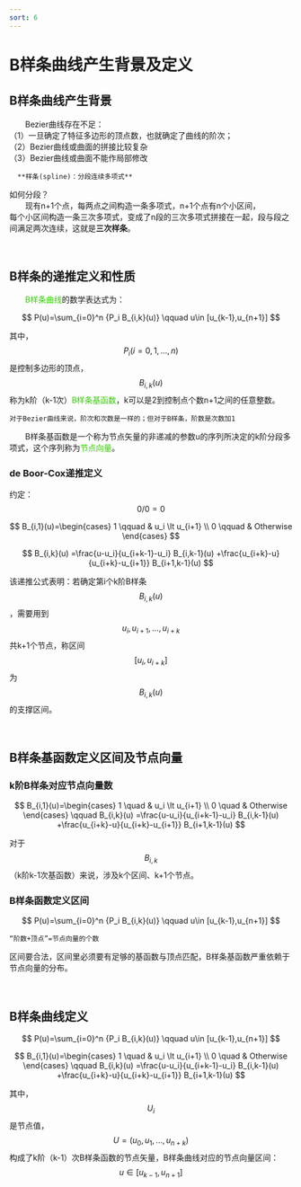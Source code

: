 ```yaml
---
sort: 6
---
```


# B样条曲线产生背景及定义

## B样条曲线产生背景

&emsp;&emsp;Bezier曲线存在不足：  
（1）一旦确定了特征多边形的顶点数，也就确定了曲线的阶次；  
（2）Bezier曲线或曲面的拼接比较复杂  
（3）Bezier曲线或曲面不能作局部修改

```note
  **样条(spline)：分段连续多项式**
```

如何分段？  
&emsp;&emsp;现有n+1个点，每两点之间构造一条多项式，n+1个点有n个小区间，  
每个小区间构造一条三次多项式，变成了n段的三次多项式拼接在一起，段与段之间满足两次连续，这就是**三次样条**。


<br /> 

## B样条的递推定义和性质

&emsp;&emsp;<font color="#33cc00">B样条曲线</font>的数学表达式为：

$$ P(u)=\sum_{i=0}^n {P_i B_{i,k}(u)}
\qquad u\in [u_{k-1},u_{n+1}]
$$

其中，$$ P_i(i=0,1,\ldots,n) $$是控制多边形的顶点，$$ B_{i,k}(u) $$称为k阶（k-1次）<font color="#33cc00">B样条基函数</font>，k可以是2到控制点个数n+1之间的任意整数。

```note
对于Bezier曲线来说，阶次和次数是一样的；但对于B样条，阶数是次数加1
```

&emsp;&emsp;B样条基函数是一个称为节点矢量的非递减的参数u的序列所决定的k阶分段多项式，这个序列称为<font color="#33cc00">节点向量</font>。

### de Boor-Cox递推定义

约定：$$ 0/0=0 $$

$$ B_{i,1}(u)=\begin{cases}
1 \qquad & u_i \lt u_{i+1}    \\
0 \qquad & Otherwise
\end{cases} $$

$$ B_{i,k}(u)
=\frac{u-u_i}{u_{i+k-1}-u_i} B_{i,k-1}(u)
+\frac{u_{i+k}-u}{u_{i+k}-u_{i+1}} B_{i+1,k-1}(u)
$$

该递推公式表明：若确定第i个k阶B样条$$ B_{i,k}(u) $$，需要用到$$ u_i,u_{i+1},\ldots,u_{i+k} $$共k+1个节点，称区间$$ [u_i,u_{i+k}] $$为$$ B_{i,k}(u) $$的支撑区间。

<br /> 

## B样条基函数定义区间及节点向量

### k阶B样条对应节点向量数

$$ B_{i,1}(u)=\begin{cases}
1 \quad & u_i \lt u_{i+1}    \\
0 \quad & Otherwise
\end{cases} 
\qquad
 B_{i,k}(u)
=\frac{u-u_i}{u_{i+k-1}-u_i} B_{i,k-1}(u)
+\frac{u_{i+k}-u}{u_{i+k}-u_{i+1}} B_{i+1,k-1}(u)
$$

对于$$ B_{i,k} $$（k阶k-1次基函数）来说，涉及k个区间、k+1个节点。

### B样条函数定义区间

$$ P(u)=\sum_{i=0}^n {P_i B_{i,k}(u)}
\qquad u\in [u_{k-1},u_{n+1}]
$$

```note
“阶数+顶点”=节点向量的个数
```

区间要合法，区间里必须要有足够的基函数与顶点匹配，B样条基函数严重依赖于节点向量的分布。

<br /> 

## B样条曲线定义

$$ P(u)=\sum_{i=0}^n {P_i B_{i,k}(u)}
\qquad u\in [u_{k-1},u_{n+1}]
$$

$$ B_{i,1}(u)=\begin{cases}
1 \quad & u_i \lt u_{i+1}    \\
0 \quad & Otherwise
\end{cases} 
\qquad
 B_{i,k}(u)
=\frac{u-u_i}{u_{i+k-1}-u_i} B_{i,k-1}(u)
+\frac{u_{i+k}-u}{u_{i+k}-u_{i+1}} B_{i+1,k-1}(u)
$$

其中，$$ U_i $$是节点值，$$ U=(u_0,u_1,\ldots,u_{n+k}) $$构成了k阶（k-1）次B样条函数的节点矢量，B样条曲线对应的节点向量区间：
$$ u\in [u_{k-1},u_{n+1}] $$



$$  $$
